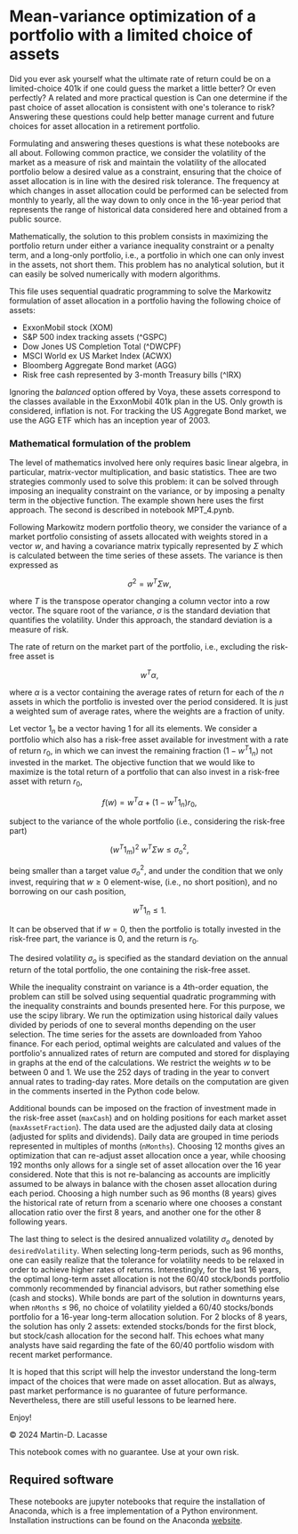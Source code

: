 # **Mean-variance optimization of a portfolio with a limited choice of assets**
Did you ever ask yourself what the ultimate rate of return could be on a limited-choice 401k if one could guess the market a little better? Or even perfectly? A related and more practical question is Can one determine if the past choice of asset allocation is consistent with one's tolerance to risk? Answering these questions could help better manage current and future choices for asset allocation in a retirement portfolio.

Formulating and answering theses questions is what these notebooks are all about. Following common practice, we consider the volatility of the market as a measure of risk and maintain the volatility of the allocated portfolio below a desired value as a constraint, ensuring that the choice of asset allocation is in line with the desired risk tolerance. The frequency at which changes in asset allocation could be performed can be selected from monthly to yearly, all the way down to only once in the 16-year period that represents the range of historical data considered here and obtained from a public source.

Mathematically, the solution to this problem consists in maximizing the portfolio return under either a variance inequality constraint or a penalty term, and a long-only portfolio, i.e., a portfolio in which one can only invest in the assets, not short them. This problem has no analytical solution, but it can easily be solved numerically with modern algorithms. 

This file uses sequential quadratic programming to solve the Markowitz formulation of asset allocation in a portfolio having the following choice of assets:

- ExxonMobil stock (XOM)
- S&P 500 index tracking assets (^GSPC)
- Dow Jones US Completion Total (^DWCPF)
- MSCI World ex US Market Index (ACWX)
- Bloomberg Aggregate Bond market (AGG)
- Risk free cash represented by 3-month Treasury bills (^IRX)

Ignoring the *balanced* option offered by Voya, these assets correspond to the classes available in the ExxonMobil 401k plan in the US.
Only growth is considered, inflation is not.
For tracking the US Aggregate Bond market, we use the AGG ETF which has an inception year of 2003.

### Mathematical formulation of the problem
The level of mathematics involved here only requires basic linear algebra, in particular, matrix-vector multiplication, and basic statistics. Thee are two strategies commonly used to solve this problem: it can be solved through imposing an inequality constraint on the variance, or by imposing a penalty term in the objective function. The example shown here uses the first approach. The second is described in notebook MPT_4.pynb.

Following Markowitz modern portfolio theory, we consider the variance of a market portfolio consisting of assets allocated with weights stored in a vector $w$, and having a covariance matrix typically represented by $\Sigma$ which is calculated between the time series of these assets. The variance is then expressed as
```math
\sigma^2 = w^T \Sigma w,
```
where $T$ is the transpose operator changing a column vector into a row vector. The square root of the variance, $\sigma$ is the standard deviation that quantifies the volatility. Under this approach, the standard deviation is a measure of risk.

The rate of return on the market part of the portfolio, i.e., excluding the risk-free asset is
```math
w^T \alpha, 
```
where $\alpha$ is a vector containing the average rates of return for each of the $n$ assets in which the portfolio is invested over the period considered. It is just a weighted sum of average rates, where the weights are a fraction of unity.

Let vector $1_n$ be a vector having 1 for all its elements. 
We consider a portfolio which also has a risk-free asset available for investment with a rate of return $r_0$, in which we
can invest the remaining fraction $(1 - w^T 1_n)$ not invested in the market.
The objective function that we would like to maximize is the total return of a portfolio that can also invest in a risk-free asset with return $r_0$, 
```math
f(w) = w^T \alpha + (1 - w^T 1_n)r_0,
```
subject to the variance of the whole portfolio (i.e., considering the risk-free part) 
```math
(w^T 1_m)^2\  w^T\Sigma w \le \sigma_o^2,
```
being smaller than a target value $\sigma_o^2$,
and under the condition that we only invest, requiring that $w \ge 0$ element-wise, (i.e., no short position), and no borrowing on our cash position, 
```math
w^T 1_n \le 1. 
```
It can be observed that if $w=0$, then the portfolio is totally invested in the risk-free part, the variance is 0, and the return is $r_0$.

The desired volatility $\sigma_o$ is specified as the standard deviation on the annual return of the total portfolio, the one containing the risk-free asset.

While the inequality constraint on variance is a 4th-order equation, the problem can still be solved using sequential quadratic programming with the inequality constraints and bounds presented here. For this purpose, we  use the scipy library. We run the optimization using historical daily values divided by periods of one to several months depending on the user selection. The time series for the assets are downloaded from Yahoo finance. For each period, optimal weights are calculated and values of the portfolio's annualized rates of return are computed and stored for displaying in graphs at the end of the calculations. We restrict the weights $w$ to be between 0 and 1. We use the 252 days of trading in the year to convert annual rates to trading-day rates. More details on the computation are given in the comments inserted in the Python code below.

Additional bounds can be imposed on the fraction of investment made in the risk-free asset (`maxCash`) and on holding positions for each market asset (`maxAssetFraction`). The data used are the adjusted daily data at closing (adjusted for splits and dividends). Daily data are grouped in time periods represented in multiples of months (`nMonths`). Choosing 12 months gives an optimization that can re-adjust asset allocation once a year, while choosing 192 months only allows for a single set of asset allocation over the 16 year considered. Note that this is not re-balancing as accounts are implicitly assumed to be always in balance with the chosen asset allocation during each period. Choosing a high number such as 96 months (8 years) gives the historical rate of return from a scenario where one chooses a constant allocation ratio over the first 8 years, and another one for the other 8 following years.

The last thing to select is the desired annualized volatility $\sigma_o$ denoted by `desiredVolatility`. When selecting long-term periods, such as 96 months, one can easily realize that the tolerance for volatility needs to be relaxed in order to achieve higher rates of returns. Interestingly, for the last 16 years, the optimal long-term asset allocation is not the 60/40 stock/bonds portfolio commonly recommended by financial advisors, but rather something else (cash and stocks). While bonds are part of the solution in downturns years, when `nMonths` $\le$ 96, no choice of volatility yielded a 60/40 stocks/bonds portfolio for a 16-year long-term allocation solution. For 2 blocks of 8 years, the solution has only 2 assets: extended stocks/bonds for the first block, but stock/cash allocation for the second half. This echoes what many analysts have said regarding the fate of the 60/40 portfolio wisdom with recent market performance.

It is hoped that this script will help the investor understand the long-term impact of the choices that were made on asset allocation. But as always, past market performance is no guarantee of future performance. Nevertheless, there are still useful lessons to be learned here.

Enjoy!

&copy;  2024 Martin-D. Lacasse

This notebook comes with no guarantee. Use at your own risk.

## Required software
These notebooks are jupyter notebooks that require the installation of Anaconda, which is a free implementation of a Python environment. Installation instructions can be found on the Anaconda [website](www.anaconda.com).

